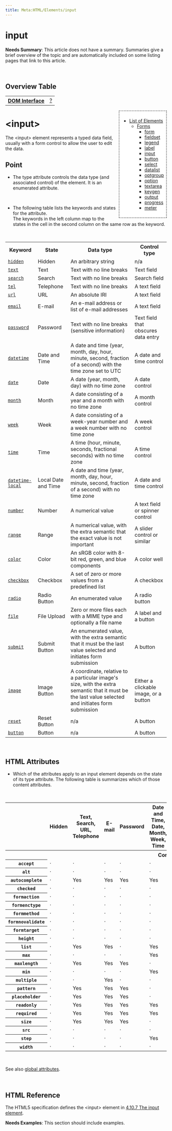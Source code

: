 ```yaml
---
title: Meta:HTML/Elements/input
---
```

<h1><span class="mw-headline" id="input">input</span></h1>
<div class="editors-only">
<p><b>Needs Summary</b>:   This article does not have a summary. Summaries give a brief overview of the topic and are automatically included on some listing pages that link to this article. 
</p>
</div>
<p><br />
</p>
<h2><span class="mw-headline" id="Overview_Table">Overview Table</span></h2>
<table class="wikitable">
<tr>
<th> <a href="/wiki/dom/interface" title="dom/interface"> DOM Interface</a>
</th>
<td> <a href="/w/index.php?title=%3F&amp;action=edit&amp;redlink=1" class="new" title="? (page does not exist)">?</a>
</td></tr></table>
<div style="float: right;background: white;border:1px dashed black;padding: 1ex;margin-left:1ex;">
<ul><li> <a href="/w/index.php?title=HTML/Elements&amp;action=edit&amp;redlink=1" class="new" title="HTML/Elements (page does not exist)">List of Elements</a>
<ul><li> <a href="/w/index.php?title=HTML/Elements&amp;action=edit&amp;redlink=1" class="new" title="HTML/Elements (page does not exist)">Forms</a>
<ul><li> <a href="/w/index.php?title=HTML/Elements/form&amp;action=edit&amp;redlink=1" class="new" title="HTML/Elements/form (page does not exist)">form</a></li>
<li> <a href="/w/index.php?title=HTML/Elements/fieldset&amp;action=edit&amp;redlink=1" class="new" title="HTML/Elements/fieldset (page does not exist)">fieldset</a></li>
<li> <a href="/w/index.php?title=HTML/Elements/legend&amp;action=edit&amp;redlink=1" class="new" title="HTML/Elements/legend (page does not exist)">legend</a></li>
<li> <a href="/w/index.php?title=HTML/Elements/label&amp;action=edit&amp;redlink=1" class="new" title="HTML/Elements/label (page does not exist)">label</a></li>
<li> <a href="/w/index.php?title=HTML/Elements/input&amp;action=edit&amp;redlink=1" class="new" title="HTML/Elements/input (page does not exist)">input</a></li>
<li> <a href="/w/index.php?title=HTML/Elements/button&amp;action=edit&amp;redlink=1" class="new" title="HTML/Elements/button (page does not exist)">button</a></li>
<li> <a href="/w/index.php?title=HTML/Elements/select&amp;action=edit&amp;redlink=1" class="new" title="HTML/Elements/select (page does not exist)">select</a></li>
<li> <a href="/w/index.php?title=HTML/Elements/datalist&amp;action=edit&amp;redlink=1" class="new" title="HTML/Elements/datalist (page does not exist)">datalist</a></li>
<li> <a href="/w/index.php?title=HTML/Elements/optgroup&amp;action=edit&amp;redlink=1" class="new" title="HTML/Elements/optgroup (page does not exist)">optgroup</a></li>
<li> <a href="/w/index.php?title=HTML/Elements/option&amp;action=edit&amp;redlink=1" class="new" title="HTML/Elements/option (page does not exist)">option</a></li>
<li> <a href="/w/index.php?title=HTML/Elements/textarea&amp;action=edit&amp;redlink=1" class="new" title="HTML/Elements/textarea (page does not exist)">textarea</a></li>
<li> <a href="/w/index.php?title=HTML/Elements/keygen&amp;action=edit&amp;redlink=1" class="new" title="HTML/Elements/keygen (page does not exist)">keygen</a></li>
<li> <a href="/w/index.php?title=HTML/Elements/output&amp;action=edit&amp;redlink=1" class="new" title="HTML/Elements/output (page does not exist)">output</a></li>
<li> <a href="/w/index.php?title=HTML/Elements/progress&amp;action=edit&amp;redlink=1" class="new" title="HTML/Elements/progress (page does not exist)">progress</a></li>
<li> <a href="/w/index.php?title=HTML/Elements/meter&amp;action=edit&amp;redlink=1" class="new" title="HTML/Elements/meter (page does not exist)">meter</a></li></ul></li></ul></li></ul>
</div>
<h1><span class="mw-headline" id=".3Cinput.3E">&lt;input&gt;</span></h1>
<p>The &lt;input&gt; element represents a typed data field, usually with a form control to allow the user to edit the data.
</p>
<h2><span class="mw-headline" id="Point">Point</span></h2>
<ul><li>The type attribute controls the data type (and associated control) of the element. It is an enumerated attribute.</li></ul>
<p><br />
</p>
<ul><li>The following table lists the keywords and states for the attribute.<br />The keywords in the left column map to the states in the cell in the second column on the same row as the keyword.</li></ul>
<p><br />
</p>
<table class="filehistory"><tr><th> Keyword
     </th><th> State
     </th><th> Data type
     </th><th> Control type
   </th></tr><tr><td><code><a href="/w/index.php?title=HTML/Elements/input/hidden&amp;action=edit&amp;redlink=1" class="new" title="HTML/Elements/input/hidden (page does not exist)">hidden</a></code>
     </td><td>Hidden
     </td><td> An arbitrary string
     </td><td> n/a
    </td></tr><tr><td><code><a href="/w/index.php?title=HTML/Elements/input/text&amp;action=edit&amp;redlink=1" class="new" title="HTML/Elements/input/text (page does not exist)">text</a></code>
     </td><td>Text
     </td><td> Text with no line breaks
     </td><td> Text field
    </td></tr><tr><td><code><a href="/w/index.php?title=HTML/Elements/input/search&amp;action=edit&amp;redlink=1" class="new" title="HTML/Elements/input/search (page does not exist)">search</a></code>
     </td><td>Search
     </td><td> Text with no line breaks
     </td><td> Search field
    </td></tr><tr><td><code><a href="/w/index.php?title=HTML/Elements/input/tel&amp;action=edit&amp;redlink=1" class="new" title="HTML/Elements/input/tel (page does not exist)">tel</a></code>
     </td><td>Telephone
     </td><td> Text with no line breaks
     </td><td> A text field
    </td></tr><tr><td><code><a href="/w/index.php?title=HTML/Elements/input/url&amp;action=edit&amp;redlink=1" class="new" title="HTML/Elements/input/url (page does not exist)">url</a></code>
     </td><td> URL
     </td><td> An absolute IRI
     </td><td> A text field
    </td></tr><tr><td><code><a href="/w/index.php?title=HTML/Elements/input/email&amp;action=edit&amp;redlink=1" class="new" title="HTML/Elements/input/email (page does not exist)">email</a></code>
     </td><td>E-mail
     </td><td> An e-mail address or list of e-mail addresses
     </td><td> A text field
    </td></tr><tr><td><code><a href="/w/index.php?title=HTML/Elements/input/password&amp;action=edit&amp;redlink=1" class="new" title="HTML/Elements/input/password (page does not exist)">password</a></code>
     </td><td>Password
     </td><td> Text with no line breaks (sensitive information)
     </td><td> Text field that obscures data entry
    </td></tr><tr><td><code><a href="/w/index.php?title=HTML/Elements/input/datetime&amp;action=edit&amp;redlink=1" class="new" title="HTML/Elements/input/datetime (page does not exist)">datetime</a></code>
     </td><td>Date and Time
     </td><td> A date and time (year, month, day, hour, minute, second, fraction of a second) with the time zone set to UTC
     </td><td> A date and time control
    </td></tr><tr><td><code><a href="/w/index.php?title=HTML/Elements/input/date&amp;action=edit&amp;redlink=1" class="new" title="HTML/Elements/input/date (page does not exist)">date</a></code>
     </td><td>Date
     </td><td> A date (year, month, day) with no time zone
     </td><td> A date control
    </td></tr><tr><td><code><a href="/w/index.php?title=HTML/Elements/input/month&amp;action=edit&amp;redlink=1" class="new" title="HTML/Elements/input/month (page does not exist)">month</a></code>
     </td><td>Month
     </td><td> A date consisting of a year and a month with no time zone
     </td><td> A month control
    </td></tr><tr><td><code><a href="/w/index.php?title=HTML/Elements/input/week&amp;action=edit&amp;redlink=1" class="new" title="HTML/Elements/input/week (page does not exist)">week</a></code>
     </td><td>Week
     </td><td> A date consisting of a week-year number and a week number with no time zone
     </td><td> A week control
    </td></tr><tr><td><code><a href="/w/index.php?title=HTML/Elements/input/time&amp;action=edit&amp;redlink=1" class="new" title="HTML/Elements/input/time (page does not exist)">time</a></code>
     </td><td>Time
     </td><td> A time (hour, minute, seconds, fractional seconds) with no time zone
     </td><td> A time control
    </td></tr><tr><td><code><a href="/w/index.php?title=HTML/Elements/input/datetime-local&amp;action=edit&amp;redlink=1" class="new" title="HTML/Elements/input/datetime-local (page does not exist)">datetime-local</a></code>
     </td><td>Local Date and Time
     </td><td> A date and time (year, month, day, hour, minute, second, fraction of a second) with no time zone
     </td><td> A date and time control
    </td></tr><tr><td><code><a href="/w/index.php?title=HTML/Elements/input/number&amp;action=edit&amp;redlink=1" class="new" title="HTML/Elements/input/number (page does not exist)">number</a></code>
     </td><td>Number
     </td><td> A numerical value
     </td><td> A text field or spinner control
    </td></tr><tr><td><code><a href="/w/index.php?title=HTML/Elements/input/range&amp;action=edit&amp;redlink=1" class="new" title="HTML/Elements/input/range (page does not exist)">range</a></code>
     </td><td>Range
     </td><td> A numerical value, with the extra semantic that the exact value is not important
     </td><td> A slider control or similar
    </td></tr><tr><td><code><a href="/w/index.php?title=HTML/Elements/input/color&amp;action=edit&amp;redlink=1" class="new" title="HTML/Elements/input/color (page does not exist)">color</a></code>
     </td><td>Color
     </td><td> An sRGB color with 8-bit red, green, and blue components
     </td><td> A color well
    </td></tr><tr><td><code><a href="/w/index.php?title=HTML/Elements/input/checkbox&amp;action=edit&amp;redlink=1" class="new" title="HTML/Elements/input/checkbox (page does not exist)">checkbox</a></code>
     </td><td>Checkbox
     </td><td> A set of zero or more values from a predefined list
     </td><td> A checkbox
    </td></tr><tr><td><code><a href="/w/index.php?title=HTML/Elements/input/radio&amp;action=edit&amp;redlink=1" class="new" title="HTML/Elements/input/radio (page does not exist)">radio</a></code>
     </td><td>Radio Button
     </td><td> An enumerated value
     </td><td> A radio button
    </td></tr><tr><td><code><a href="/w/index.php?title=HTML/Elements/input/file&amp;action=edit&amp;redlink=1" class="new" title="HTML/Elements/input/file (page does not exist)">file</a></code>
     </td><td>File Upload
     </td><td> Zero or more files each with a MIME type and optionally a file name
     </td><td> A label and a button
    </td></tr><tr><td><code><a href="/w/index.php?title=HTML/Elements/input/submit&amp;action=edit&amp;redlink=1" class="new" title="HTML/Elements/input/submit (page does not exist)">submit</a></code>
     </td><td>Submit Button
     </td><td> An enumerated value, with the extra semantic that it must be the last value selected and initiates form submission
     </td><td> A button
    </td></tr><tr><td><code><a href="/w/index.php?title=HTML/Elements/input/image&amp;action=edit&amp;redlink=1" class="new" title="HTML/Elements/input/image (page does not exist)">image</a></code>
     </td><td>Image Button
     </td><td> A coordinate, relative to a particular image's size, with the extra semantic that it must be the last value selected and initiates form submission
     </td><td> Either a clickable image, or a button
    </td></tr><tr><td><code><a href="/w/index.php?title=HTML/Elements/input/reset&amp;action=edit&amp;redlink=1" class="new" title="HTML/Elements/input/reset (page does not exist)">reset</a></code>
     </td><td>Reset Button
     </td><td> n/a
     </td><td> A button
    </td></tr><tr><td><code><a href="/w/index.php?title=HTML/Elements/input/button&amp;action=edit&amp;redlink=1" class="new" title="HTML/Elements/input/button (page does not exist)">button</a></code>
     </td><td>Button
     </td><td> n/a
     </td><td> A button
  </td></tr></table>
<p><br />
</p>
<h2><span class="mw-headline" id="HTML_Attributes">HTML Attributes</span></h2>
<ul><li>Which of the attributes apply to an input element depends on the state of its type attribute. The following table is summarizes which of those content attributes.</li></ul>
<p><br />
</p>
<table class="filehistory"><tr><th>
     </th><th>Hidden
     </th><th>Text, Search, URL, Telephone
     </th><th>E-mail
     </th><th>Password
     </th><th>Date and Time, Date, Month, Week, Time
     </th><th>Local Date and Time, Number
     </th><th>Range
     </th><th>Color
     </th><th>Checkbox, Radio Button
     </th><th>File Upload
     </th><th>Submit Button
     </th><th>Image Button
     </th><th>Reset Button, Button
   </th></tr><tr><th colspan="14" scope="rowgroup">Content attributes
    </th></tr><tr><th> <code title="attr-input-accept">accept</code>
     </th><td class="no"> &#183; 
     </td><td class="no"> &#183; 
     </td><td class="no"> &#183; 
     </td><td class="no"> &#183; 
     </td><td class="no"> &#183; 
     </td><td class="no"> &#183; 
     </td><td class="no"> &#183; 
     </td><td class="no"> &#183; 
     </td><td class="no"> &#183; 
     </td><td class="yes"> Yes     
     </td><td class="no"> &#183; 
     </td><td class="no"> &#183; 
     </td><td class="no"> &#183; 
    </td></tr><tr><th> <code title="attr-input-alt">alt</code>
     </th><td class="no"> &#183; 
     </td><td class="no"> &#183; 
     </td><td class="no"> &#183; 
     </td><td class="no"> &#183; 
     </td><td class="no"> &#183; 
     </td><td class="no"> &#183; 
     </td><td class="no"> &#183; 
     </td><td class="no"> &#183; 
     </td><td class="no"> &#183; 
     </td><td class="no"> &#183; 
     </td><td class="no"> &#183; 
     </td><td class="yes"> Yes     
     </td><td class="no"> &#183; 
    </td></tr><tr><th> <code title="attr-input-autocomplete">autocomplete</code>
     </th><td class="no"> &#183; 
     </td><td class="yes"> Yes     
     </td><td class="yes"> Yes     
     </td><td class="yes"> Yes     
     </td><td class="yes"> Yes     
     </td><td class="yes"> Yes     
     </td><td class="yes"> Yes     
     </td><td class="yes"> Yes     
     </td><td class="no"> &#183; 
     </td><td class="no"> &#183; 
     </td><td class="no"> &#183; 
     </td><td class="no"> &#183; 
     </td><td class="no"> &#183; 
    </td></tr><tr><th> <code title="attr-input-checked">checked</code></th><td class="no"> &#183; 
     </td><td class="no"> &#183; 
     </td><td class="no"> &#183; 
     </td><td class="no"> &#183; 
     </td><td class="no"> &#183; 
     </td><td class="no"> &#183; 
     </td><td class="no"> &#183; 
     </td><td class="no"> &#183; 
     </td><td class="yes"> Yes     
     </td><td class="no"> &#183; 
     </td><td class="no"> &#183; 
     </td><td class="no"> &#183; 
     </td><td class="no"> &#183; 
    </td></tr><tr><th> <code title="attr-fs-formaction">formaction</code>
     </th><td class="no"> &#183; 
     </td><td class="no"> &#183; 
     </td><td class="no"> &#183; 
     </td><td class="no"> &#183; 
     </td><td class="no"> &#183; 
     </td><td class="no"> &#183; 
     </td><td class="no"> &#183; 
     </td><td class="no"> &#183; 
     </td><td class="no"> &#183; 
     </td><td class="no"> &#183; 
     </td><td class="yes"> Yes     
     </td><td class="yes"> Yes     
     </td><td class="no"> &#183; 
    </td></tr><tr><th> <code title="attr-fs-formenctype">formenctype</code>
     </th><td class="no"> &#183; 
     </td><td class="no"> &#183; 
     </td><td class="no"> &#183; 
     </td><td class="no"> &#183; 
     </td><td class="no"> &#183; 
     </td><td class="no"> &#183; 
     </td><td class="no"> &#183; 
     </td><td class="no"> &#183; 
     </td><td class="no"> &#183; 
     </td><td class="no"> &#183; 
     </td><td class="yes"> Yes     
     </td><td class="yes"> Yes     
     </td><td class="no"> &#183; 
    </td></tr><tr><th> <code title="attr-fs-formmethod">formmethod</code>
     </th><td class="no"> &#183; 
     </td><td class="no"> &#183; 
     </td><td class="no"> &#183; 
     </td><td class="no"> &#183; 
     </td><td class="no"> &#183; 
     </td><td class="no"> &#183; 
     </td><td class="no"> &#183; 
     </td><td class="no"> &#183; 
     </td><td class="no"> &#183; 
     </td><td class="no"> &#183; 
     </td><td class="yes"> Yes     
     </td><td class="yes"> Yes     
     </td><td class="no"> &#183; 
    </td></tr><tr><th> <code title="attr-fs-formnovalidate">formnovalidate</code></th><td class="no"> &#183; 
     </td><td class="no"> &#183; 
     </td><td class="no"> &#183; 
     </td><td class="no"> &#183; 
     </td><td class="no"> &#183; 
     </td><td class="no"> &#183; 
     </td><td class="no"> &#183; 
     </td><td class="no"> &#183; 
     </td><td class="no"> &#183; 
     </td><td class="no"> &#183; 
     </td><td class="yes"> Yes     
     </td><td class="yes"> Yes     
     </td><td class="no"> &#183; 
    </td></tr><tr><th> <code title="attr-fs-formtarget">formtarget</code>
     </th><td class="no"> &#183; 
     </td><td class="no"> &#183; 
     </td><td class="no"> &#183; 
     </td><td class="no"> &#183; 
     </td><td class="no"> &#183; 
     </td><td class="no"> &#183; 
     </td><td class="no"> &#183; 
     </td><td class="no"> &#183; 
     </td><td class="no"> &#183; 
     </td><td class="no"> &#183; 
     </td><td class="yes"> Yes     
     </td><td class="yes"> Yes     
     </td><td class="no"> &#183; 
    </td></tr><tr><th> <code title="attr-dim-height">height</code>
     </th><td class="no"> &#183; 
     </td><td class="no"> &#183; 
     </td><td class="no"> &#183; 
     </td><td class="no"> &#183; 
     </td><td class="no"> &#183; 
     </td><td class="no"> &#183; 
     </td><td class="no"> &#183; 
     </td><td class="no"> &#183; 
     </td><td class="no"> &#183; 
     </td><td class="no"> &#183; 
     </td><td class="no"> &#183; 
     </td><td class="yes"> Yes     
     </td><td class="no"> &#183; 
    </td></tr><tr><th> <code title="attr-input-list">list</code>
     </th><td class="no"> &#183; 
     </td><td class="yes"> Yes     
     </td><td class="yes"> Yes     
     </td><td class="no"> &#183; 
     </td><td class="yes"> Yes     
     </td><td class="yes"> Yes     
     </td><td class="yes"> Yes     
     </td><td class="yes"> Yes     
     </td><td class="no"> &#183; 
     </td><td class="no"> &#183; 
     </td><td class="no"> &#183; 
     </td><td class="no"> &#183; 
     </td><td class="no"> &#183; 
    </td></tr><tr><th> <code title="attr-input-max">max</code></th><td class="no"> &#183; 
     </td><td class="no"> &#183; 
     </td><td class="no"> &#183; 
     </td><td class="no"> &#183; 
     </td><td class="yes"> Yes     
     </td><td class="yes"> Yes     
     </td><td class="yes"> Yes     
     </td><td class="no"> &#183; 
     </td><td class="no"> &#183; 
     </td><td class="no"> &#183; 
     </td><td class="no"> &#183; 
     </td><td class="no"> &#183; 
     </td><td class="no"> &#183; 
    </td></tr><tr><th> <code title="attr-input-maxlength">maxlength</code>
     </th><td class="no"> &#183; 
     </td><td class="yes"> Yes     
     </td><td class="yes"> Yes     
     </td><td class="yes"> Yes     
     </td><td class="no"> &#183; 
     </td><td class="no"> &#183; 
     </td><td class="no"> &#183; 
     </td><td class="no"> &#183; 
     </td><td class="no"> &#183; 
     </td><td class="no"> &#183; 
     </td><td class="no"> &#183; 
     </td><td class="no"> &#183; 
     </td><td class="no"> &#183; 
    </td></tr><tr><th> <code title="attr-input-min">min</code>
     </th><td class="no"> &#183; 
     </td><td class="no"> &#183; 
     </td><td class="no"> &#183; 
     </td><td class="no"> &#183; 
     </td><td class="yes"> Yes     
     </td><td class="yes"> Yes     
     </td><td class="yes"> Yes     
     </td><td class="no"> &#183; 
     </td><td class="no"> &#183; 
     </td><td class="no"> &#183; 
     </td><td class="no"> &#183; 
     </td><td class="no"> &#183; 
     </td><td class="no"> &#183; 
    </td></tr><tr><th> <code title="attr-input-multiple">multiple</code>
     </th><td class="no"> &#183; 
     </td><td class="no"> &#183; 
     </td><td class="yes"> Yes     
     </td><td class="no"> &#183; 
     </td><td class="no"> &#183; 
     </td><td class="no"> &#183; 
     </td><td class="no"> &#183; 
     </td><td class="no"> &#183; 
     </td><td class="no"> &#183; 
     </td><td class="yes"> Yes     
     </td><td class="no"> &#183; 
     </td><td class="no"> &#183; 
     </td><td class="no"> &#183; 
    </td></tr><tr><th> <code title="attr-input-pattern">pattern</code></th><td class="no"> &#183; 
     </td><td class="yes"> Yes     
     </td><td class="yes"> Yes     
     </td><td class="yes"> Yes     
     </td><td class="no"> &#183; 
     </td><td class="no"> &#183; 
     </td><td class="no"> &#183; 
     </td><td class="no"> &#183; 
     </td><td class="no"> &#183; 
     </td><td class="no"> &#183; 
     </td><td class="no"> &#183; 
     </td><td class="no"> &#183; 
     </td><td class="no"> &#183; 
    </td></tr><tr><th> <code title="attr-input-placeholder">placeholder</code>
     </th><td class="no"> &#183; 
     </td><td class="yes"> Yes     
     </td><td class="yes"> Yes     
     </td><td class="yes"> Yes     
     </td><td class="no"> &#183; 
     </td><td class="no"> &#183; 
     </td><td class="no"> &#183; 
     </td><td class="no"> &#183; 
     </td><td class="no"> &#183; 
     </td><td class="no"> &#183; 
     </td><td class="no"> &#183; 
     </td><td class="no"> &#183; 
     </td><td class="no"> &#183; 
    </td></tr><tr><th> <code title="attr-input-readonly">readonly</code>
     </th><td class="no"> &#183; 
     </td><td class="yes"> Yes     
     </td><td class="yes"> Yes     
     </td><td class="yes"> Yes     
     </td><td class="yes"> Yes     
     </td><td class="yes"> Yes     
     </td><td class="no"> &#183; 
     </td><td class="no"> &#183; 
     </td><td class="no"> &#183; 
     </td><td class="no"> &#183; 
     </td><td class="no"> &#183; 
     </td><td class="no"> &#183; 
     </td><td class="no"> &#183; 
    </td></tr><tr><th> <code title="attr-input-required">required</code>
     </th><td class="no"> &#183; 
     </td><td class="yes"> Yes     
     </td><td class="yes"> Yes     
     </td><td class="yes"> Yes     
     </td><td class="yes"> Yes     
     </td><td class="yes"> Yes     
     </td><td class="no"> &#183; 
     </td><td class="no"> &#183; 
     </td><td class="yes"> Yes     
     </td><td class="yes"> Yes     
     </td><td class="no"> &#183; 
     </td><td class="no"> &#183; 
     </td><td class="no"> &#183; 
    </td></tr><tr><th> <code title="attr-input-size">size</code></th><td class="no"> &#183; 
     </td><td class="yes"> Yes     
     </td><td class="yes"> Yes     
     </td><td class="yes"> Yes     
     </td><td class="no"> &#183; 
     </td><td class="no"> &#183; 
     </td><td class="no"> &#183; 
     </td><td class="no"> &#183; 
     </td><td class="no"> &#183; 
     </td><td class="no"> &#183; 
     </td><td class="no"> &#183; 
     </td><td class="no"> &#183; 
     </td><td class="no"> &#183; 
    </td></tr><tr><th> <code title="attr-input-src">src</code>
     </th><td class="no"> &#183; 
     </td><td class="no"> &#183; 
     </td><td class="no"> &#183; 
     </td><td class="no"> &#183; 
     </td><td class="no"> &#183; 
     </td><td class="no"> &#183; 
     </td><td class="no"> &#183; 
     </td><td class="no"> &#183; 
     </td><td class="no"> &#183; 
     </td><td class="no"> &#183; 
     </td><td class="no"> &#183; 
     </td><td class="yes"> Yes     
     </td><td class="no"> &#183; 
    </td></tr><tr><th> <code title="attr-input-step">step</code>
     </th><td class="no"> &#183; 
     </td><td class="no"> &#183; 
     </td><td class="no"> &#183; 
     </td><td class="no"> &#183; 
     </td><td class="yes"> Yes     
     </td><td class="yes"> Yes     
     </td><td class="yes"> Yes     
     </td><td class="no"> &#183; 
     </td><td class="no"> &#183; 
     </td><td class="no"> &#183; 
     </td><td class="no"> &#183; 
     </td><td class="no"> &#183; 
     </td><td class="no"> &#183; 
    </td></tr><tr><th> <code title="attr-dim-width">width</code>
     </th><td class="no"> &#183; 
     </td><td class="no"> &#183; 
     </td><td class="no"> &#183; 
     </td><td class="no"> &#183; 
     </td><td class="no"> &#183; 
     </td><td class="no"> &#183; 
     </td><td class="no"> &#183; 
     </td><td class="no"> &#183; 
     </td><td class="no"> &#183; 
     </td><td class="no"> &#183; 
     </td><td class="no"> &#183; 
     </td><td class="yes"> Yes     
     </td><td class="no"> &#183; 
   </td></tr></table>
<p><br />
</p><p>See also <a href="/w/index.php?title=HTML/Attributes/_Global&amp;action=edit&amp;redlink=1" class="new" title="HTML/Attributes/ Global (page does not exist)">global attributes</a>.
</p><p><br />
</p>
<h2><span class="mw-headline" id="HTML_Reference">HTML Reference</span></h2>
<p>The HTML5 specification defines the &lt;input&gt; element in <a rel="nofollow" class="external text" href="http://www.w3.org/TR/html5/the-input-element.html#the-input-element">4.10.7 The input element</a>.
</p>
<div class="editors-only">
<p><b>Needs Examples</b>:  This section should include examples. 
</p>
</div>
<div class="attribution">
<p><br />
</p><p><br />
</p>
</div>

<!-- Saved in parser cache with key wpwiki:pcache:idhash:912-0!*!0!!*!*!*!esi=1 and timestamp 20150731181544 and revision id 5659
 -->
